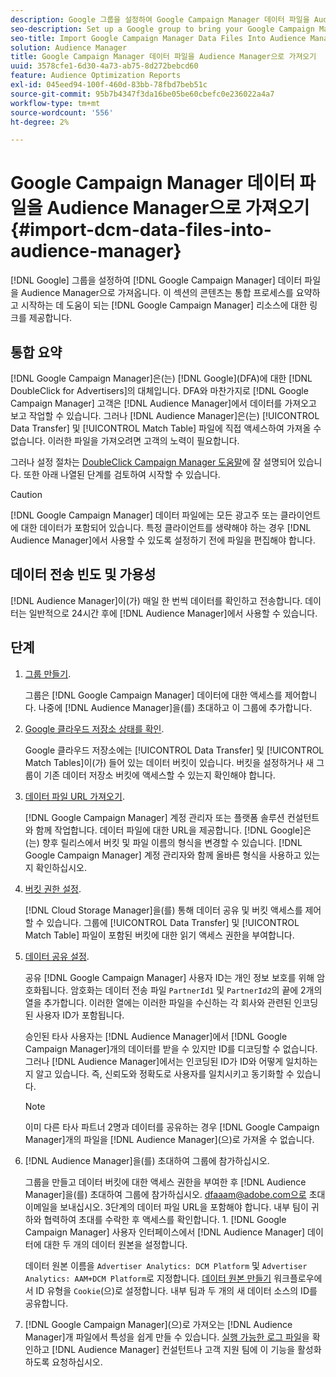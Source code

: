```yaml
---
description: Google 그룹을 설정하여 Google Campaign Manager 데이터 파일을 Audience Manager으로 가져옵니다. 이 섹션의 콘텐츠는 통합 프로세스를 요약하고 시작하는 데 도움이 되는 Google Campaign Manager 리소스 링크를 제공합니다.
seo-description: Set up a Google group to bring your Google Campaign Manager data files into Audience Manager. The content in this section summarizes the integration process and provides you with links to Google Campaign Manager resources to help you get started.
seo-title: Import Google Campaign Manager Data Files Into Audience Manager
solution: Audience Manager
title: Google Campaign Manager 데이터 파일을 Audience Manager으로 가져오기
uuid: 3578cfe1-6d30-4a73-ab75-8d272bebcd60
feature: Audience Optimization Reports
exl-id: 045eed94-100f-460d-83bb-78fbd7beb51c
source-git-commit: 95b7b4347f3da16be05be60cbefc0e236022a4a7
workflow-type: tm+mt
source-wordcount: '556'
ht-degree: 2%

---
```


# Google Campaign Manager 데이터 파일을 Audience Manager으로 가져오기 {#import-dcm-data-files-into-audience-manager}

[!DNL Google] 그룹을 설정하여 [!DNL Google Campaign Manager] 데이터 파일을 Audience Manager으로 가져옵니다. 이 섹션의 콘텐츠는 통합 프로세스를 요약하고 시작하는 데 도움이 되는 [!DNL Google Campaign Manager] 리소스에 대한 링크를 제공합니다.

## 통합 요약

[!DNL Google Campaign Manager]은(는) [!DNL Google]&#x200B;(DFA)에 대한 [!DNL DoubleClick for Advertisers]의 대체입니다. DFA와 마찬가지로 [!DNL Google Campaign Manager] 고객은 [!DNL Audience Manager]에서 데이터를 가져오고 보고 작업할 수 있습니다. 그러나 [!DNL Audience Manager]은(는) [!UICONTROL Data Transfer] 및 [!UICONTROL Match Table] 파일에 직접 액세스하여 가져올 수 없습니다. 이러한 파일을 가져오려면 고객의 노력이 필요합니다.

그러나 설정 절차는 [DoubleClick Campaign Manager 도움말](https://support.google.com/dcm/partner/answer/2941575?hl=en&ref_topic=6107456)에 잘 설명되어 있습니다. 또한 아래 나열된 단계를 검토하여 시작할 수 있습니다.

>[!CAUTION]
>
>[!DNL Google Campaign Manager] 데이터 파일에는 모든 광고주 또는 클라이언트에 대한 데이터가 포함되어 있습니다. 특정 클라이언트를 생략해야 하는 경우 [!DNL Audience Manager]에서 사용할 수 있도록 설정하기 전에 파일을 편집해야 합니다.

## 데이터 전송 빈도 및 가용성

[!DNL Audience Manager]이(가) 매일 한 번씩 데이터를 확인하고 전송합니다. 데이터는 일반적으로 24시간 후에 [!DNL Audience Manager]에서 사용할 수 있습니다.

## 단계

1. [그룹 만들기](https://support.google.com/dcm/partner/answer/3370419?hl=en&ref_topic=6107456).

   그룹은 [!DNL Google Campaign Manager] 데이터에 대한 액세스를 제어합니다. 나중에 [!DNL Audience Manager]을(를) 초대하고 이 그룹에 추가합니다.

1. [Google 클라우드 저장소 상태를 확인](https://support.google.com/dcm/partner/answer/3370481?hl=en&ref_topic=6107456).

   Google 클라우드 저장소에는 [!UICONTROL Data Transfer] 및 [!UICONTROL Match Tables]이(가) 들어 있는 데이터 버킷이 있습니다. 버킷을 설정하거나 새 그룹이 기존 데이터 저장소 버킷에 액세스할 수 있는지 확인해야 합니다.

1. [데이터 파일 URL 가져오기](https://support.google.com/dcm/partner/answer/3370482?hl=en&ref_topic=6107456).

   [!DNL Google Campaign Manager] 계정 관리자 또는 플랫폼 솔루션 컨설턴트와 함께 작업합니다. 데이터 파일에 대한 URL을 제공합니다. [!DNL Google]은(는) 향후 릴리스에서 버킷 및 파일 이름의 형식을 변경할 수 있습니다. [!DNL Google Campaign Manager] 계정 관리자와 함께 올바른 형식을 사용하고 있는지 확인하십시오.

1. [버킷 권한 설정](https://cloud.google.com/storage/docs/cloud-console?csw=1#_bucketpermission).

   [!DNL Cloud Storage Manager]을(를) 통해 데이터 공유 및 버킷 액세스를 제어할 수 있습니다. 그룹에 [!UICONTROL Data Transfer] 및 [!UICONTROL Match Table] 파일이 포함된 버킷에 대한 읽기 액세스 권한을 부여합니다.

1. [데이터 공유 설정](https://support.google.com/dcm/partner/answer/6206106?hl=en).

   공유 [!DNL Google Campaign Manager] 사용자 ID는 개인 정보 보호를 위해 암호화됩니다. 암호화는 데이터 전송 파일 `PartnerId1` 및 `PartnerId2`의 끝에 2개의 열을 추가합니다. 이러한 열에는 이러한 파일을 수신하는 각 회사와 관련된 인코딩된 사용자 ID가 포함됩니다.

   승인된 타사 사용자는 [!DNL Audience Manager]에서 [!DNL Google Campaign Manager]개의 데이터를 받을 수 있지만 ID를 디코딩할 수 없습니다. 그러나 [!DNL Audience Manager]에서는 인코딩된 ID가 ID와 어떻게 일치하는지 알고 있습니다. 즉, 신뢰도와 정확도로 사용자를 일치시키고 동기화할 수 있습니다.

   >[!NOTE]
   >이미 다른 타사 파트너 2명과 데이터를 공유하는 경우 [!DNL Google Campaign Manager]개의 파일을 [!DNL Audience Manager]&#x200B;(으)로 가져올 수 없습니다.

1. [!DNL Audience Manager]을(를) 초대하여 그룹에 참가하십시오.

   그룹을 만들고 데이터 버킷에 대한 액세스 권한을 부여한 후 [!DNL Audience Manager]을(를) 초대하여 그룹에 참가하십시오. dfaaam@adobe.com으로 초대 이메일을 보내십시오. 3단계의 데이터 파일 URL을 포함해야 합니다. 내부 팀이 귀하와 협력하여 초대를 수락한 후 액세스를 확인합니다. 1. [!DNL Google Campaign Manager] 사용자 인터페이스에서 [!DNL Audience Manager] 데이터에 대한 두 개의 데이터 원본을 설정합니다.

   데이터 원본 이름을 `Advertiser Analytics: DCM Platform` 및 `Advertiser Analytics: AAM+DCM Platform`로 지정합니다. [데이터 원본 만들기](../../../features/manage-datasources.md#create-data-source) 워크플로우에서 ID 유형을 `Cookie`(으)로 설정합니다. 내부 팀과 두 개의 새 데이터 소스의 ID를 공유합니다.

1. [!DNL Google Campaign Manager]&#x200B;(으)로 가져오는 [!DNL Audience Manager]개 파일에서 특성을 쉽게 만들 수 있습니다. [실행 가능한 로그 파일](../../../integration/media-data-integration/actionable-log-files.md)을 확인하고 [!DNL Audience Manager] 컨설턴트나 고객 지원 팀에 이 기능을 활성화하도록 요청하십시오.
